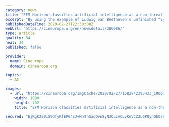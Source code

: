 ```yaml
---
category: news
title: "EFM Horizon classifies artificial intelligence as a non-threat to creativity"
excerpt: "By using the example of Ludwig van Beethoven’s unfinished “Symphony No 10”, which is now being completed by artificial intelligence, Cappello raised the question of whether the final work would end up in the public domain or whether a machine could hold the copyright. Given that legal systems vary dramatically between regions, in the UK ..."
publishedDateTime: 2020-02-27T22:38:00Z
webUrl: "https://cineuropa.org/en/newsdetail/386086/"
type: article
quality: 34
heat: 34
published: false

provider:
  name: Cineuropa
  domain: cineuropa.org

topics:
  - AI

images:
  - url: "https://cineuropa.org/imgCache/2020/02/27/1582842395433_1000x0702_0x0x0x0_1582842408183.jpg"
    width: 1000
    height: 702
    title: "EFM Horizon classifies artificial intelligence as a non-threat to creativity"

secured: "EjKgK250iS9QfyKfEP64sJ+MnThSaoOvn8yNJOLzvCLvKeVCZ2L6PQynObOs9ZlXWxdfz/GSyqKXylXCacNCZfN+92Bs4cIc+lJ6iBOSA8MyVOm1nM76wM093KAkqct7ZI+ob7UTbHRZVvuWnJuLJwQ3Zcgk/8fedQNQ1e/pPgS8HGCaWDpRmiqPaf7JOHC8/e305z43QJh0eUqPGviDA4a/MB8K8wpLQHG9R9JdbTiT/kM383S01oSmukJuEm33k/1NobSuKNQ/QBnCHK3XrSgwkEFUVK5qrxeWZ4A4NAbPLzu7Nxc74lj99v3mgVHiC26GHpXv0ldwvbYTop769ZuiHh/RZ+eKsWFO0vFsOnn9sVvC29S5fpfX3e7L9srZO+NTUGwXTFxNJ6Va+ub/ExSzD0rX+nb+i7J3UC1CvNGPZUPQ/NbQ+picB7hkdJXQfmYcvqrISmobV4hZropHPwSjAeEHEaGLaDBrwfn+NU0=;fX2FLajQuJfp01egPNzrQg=="
---
```



